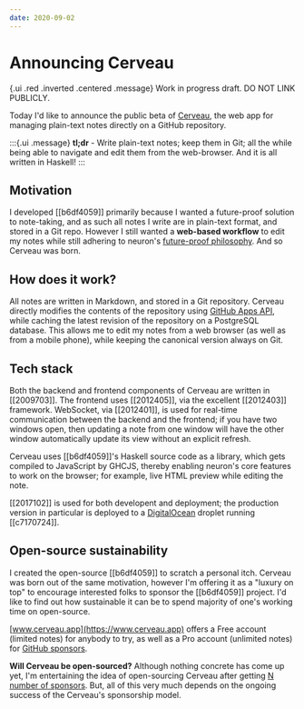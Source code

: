 ```yaml
---
date: 2020-09-02
---
```


# Announcing Cerveau

{.ui .red .inverted .centered .message}
Work in progress draft. DO NOT LINK PUBLICLY.

Today I'd like to announce the public beta of [Cerveau](https://www.cerveau.app), the web app for managing plain-text notes directly on a GitHub repository.

:::{.ui .message}
**tl;dr** - Write plain-text notes; keep them in Git; all the while being able to navigate and edit them from the web-browser. And it is all written in Haskell!
:::

## Motivation

I developed [[b6df4059]] primarily because I wanted a future-proof solution to note-taking, and as such all notes I write are in plain-text format, and stored in a Git repo. However I still wanted a **web-based workflow** to edit my notes while still adhering to neuron's [future-proof philosophy](https://neuron.zettel.page/6f0f0bcc.html). And so Cerveau was born.

## How does it work?

All notes are written in Markdown, and stored in a Git repository. Cerveau directly modifies the contents of the repository using [GitHub Apps API](https://developer.github.com/apps/), while caching the latest revision of the repository on a PostgreSQL database. This allows me to edit my notes from a web browser (as well as from a mobile phone), while keeping the canonical version always on Git.

## Tech stack

Both the backend and frontend components of Cerveau are written in [[2009703]]. The frontend uses [[2012405]], via the excellent [[2012403]] framework. WebSocket, via [[2012401]], is used for real-time communication between the backend and the frontend; if you have two windows open, then updating a note from one window will have the other window automatically update its view without an explicit refresh.

Cerveau uses [[b6df4059]]'s Haskell source code as a library, which gets compiled to JavaScript by GHCJS, thereby enabling neuron's core features to work on the browser; for example, live HTML preview while editing the note.

[[2017102]] is used for both developent and deployment; the production version in particular is deployed to a [DigitalOcean](https://m.do.co/c/d19bbb4d33e8) droplet running [[c7170724]].

## Open-source sustainability

I created the open-source [[b6df4059]] to scratch a personal itch. Cerveau was born out of the same motivation, however I'm offering it as a "luxury on top" to encourage interested folks to sponsor the [[b6df4059]] project. I'd like to find out how sustainable it can be to spend majority of one's working time on open-source.

[www.cerveau.app](https://www.cerveau.app) offers a Free account (limited notes) for anybody to try, as well as a Pro account (unlimited notes) for [GitHub sponsors](https://github.com/sponsors/srid).

**Will Cerveau be open-sourced?** Although nothing concrete has come up yet, I'm entertaining the idea of open-sourcing Cerveau after getting [N number of sponsors](https://twitter.com/availablegreen/status/1291162883125137408). But, all of this very much depends on the ongoing success of the Cerveau's sponsorship model.

